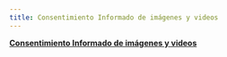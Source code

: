 ```yaml
---
title: Consentimiento Informado de imágenes y videos
---
```


[**Consentimiento Informado de imágenes y videos**](https://docs.google.com/document/d/1C5pqcvrZBbvqaVWchEwn3Wk5DST300HS5YZm8GarfFQ/edit?usp=drive_link)
